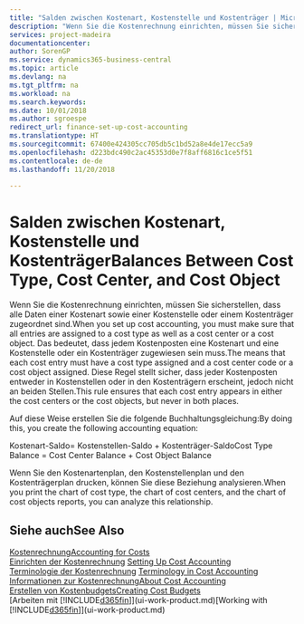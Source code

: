 ```yaml
---
title: "Salden zwischen Kostenart, Kostenstelle und Kostenträger | Microsoft Docs"
description: "Wenn Sie die Kostenrechnung einrichten, müssen Sie sicherstellen, dass alle Daten einer Kostenart sowie einer Kostenstelle oder einem Kostenträger zugeordnet sind. Das bedeutet, dass jedem Kostenposten eine Kostenart und eine Kostenstelle oder ein Kostenträger zugewiesen sein muss. Diese Regel stellt sicher, dass jeder Kostenposten entweder in Kostenstellen oder in den Kostenträgern erscheint, jedoch nicht an beiden Stellen."
services: project-madeira
documentationcenter: 
author: SorenGP
ms.service: dynamics365-business-central
ms.topic: article
ms.devlang: na
ms.tgt_pltfrm: na
ms.workload: na
ms.search.keywords: 
ms.date: 10/01/2018
ms.author: sgroespe
redirect_url: finance-set-up-cost-accounting
ms.translationtype: HT
ms.sourcegitcommit: 67400e424305cc705db5c1bd52a8e4de17ecc5a9
ms.openlocfilehash: d223bdc490c2ac45353d0e7f8aff6816c1ce5f51
ms.contentlocale: de-de
ms.lasthandoff: 11/20/2018

---
```

# <a name="balances-between-cost-type-cost-center-and-cost-object"></a><span data-ttu-id="fd0fd-105">Salden zwischen Kostenart, Kostenstelle und Kostenträger</span><span class="sxs-lookup"><span data-stu-id="fd0fd-105">Balances Between Cost Type, Cost Center, and Cost Object</span></span>
<span data-ttu-id="fd0fd-106">Wenn Sie die Kostenrechnung einrichten, müssen Sie sicherstellen, dass alle Daten einer Kostenart sowie einer Kostenstelle oder einem Kostenträger zugeordnet sind.</span><span class="sxs-lookup"><span data-stu-id="fd0fd-106">When you set up cost accounting, you must make sure that all entries are assigned to a cost type as well as a cost center or a cost object.</span></span> <span data-ttu-id="fd0fd-107">Das bedeutet, dass jedem Kostenposten eine Kostenart und eine Kostenstelle oder ein Kostenträger zugewiesen sein muss.</span><span class="sxs-lookup"><span data-stu-id="fd0fd-107">The means that each cost entry must have a cost type assigned and a cost center code or a cost object assigned.</span></span> <span data-ttu-id="fd0fd-108">Diese Regel stellt sicher, dass jeder Kostenposten entweder in Kostenstellen oder in den Kostenträgern erscheint, jedoch nicht an beiden Stellen.</span><span class="sxs-lookup"><span data-stu-id="fd0fd-108">This rule ensures that each cost entry appears in either the cost centers or the cost objects, but never in both places.</span></span>  

 <span data-ttu-id="fd0fd-109">Auf diese Weise erstellen Sie die folgende Buchhaltungsgleichung:</span><span class="sxs-lookup"><span data-stu-id="fd0fd-109">By doing this, you create the following accounting equation:</span></span>  

 <span data-ttu-id="fd0fd-110">Kostenart-Saldo= Kostenstellen-Saldo + Kostenträger-Saldo</span><span class="sxs-lookup"><span data-stu-id="fd0fd-110">Cost Type Balance = Cost Center Balance + Cost Object Balance</span></span>  

 <span data-ttu-id="fd0fd-111">Wenn Sie den Kostenartenplan, den Kostenstellenplan und den Kostenträgerplan drucken, können Sie diese Beziehung analysieren.</span><span class="sxs-lookup"><span data-stu-id="fd0fd-111">When you print the chart of cost type, the chart of cost centers, and the chart of cost objects reports, you can analyze this relationship.</span></span>  

## <a name="see-also"></a><span data-ttu-id="fd0fd-112">Siehe auch</span><span class="sxs-lookup"><span data-stu-id="fd0fd-112">See Also</span></span>  
[<span data-ttu-id="fd0fd-113">Kostenrechnung</span><span class="sxs-lookup"><span data-stu-id="fd0fd-113">Accounting for Costs</span></span>](finance-manage-cost-accounting.md)  
 <span data-ttu-id="fd0fd-114">[Einrichten der Kostenrechnung](finance-set-up-cost-accounting.md) </span><span class="sxs-lookup"><span data-stu-id="fd0fd-114">[Setting Up Cost Accounting](finance-set-up-cost-accounting.md) </span></span>  
 <span data-ttu-id="fd0fd-115">[Terminologie der Kostenrechnung](finance-terminology-in-cost-accounting.md) </span><span class="sxs-lookup"><span data-stu-id="fd0fd-115">[Terminology in Cost Accounting](finance-terminology-in-cost-accounting.md) </span></span>  
 [<span data-ttu-id="fd0fd-116">Informationen zur Kostenrechnung</span><span class="sxs-lookup"><span data-stu-id="fd0fd-116">About Cost Accounting</span></span>](finance-about-cost-accounting.md)  
 [<span data-ttu-id="fd0fd-117">Erstellen von Kostenbudgets</span><span class="sxs-lookup"><span data-stu-id="fd0fd-117">Creating Cost Budgets</span></span>](finance-create-cost-budgets.md)  
 <span data-ttu-id="fd0fd-118">[Arbeiten mit [!INCLUDE[d365fin](includes/d365fin_md.md)]](ui-work-product.md)</span><span class="sxs-lookup"><span data-stu-id="fd0fd-118">[Working with [!INCLUDE[d365fin](includes/d365fin_md.md)]](ui-work-product.md)</span></span>

